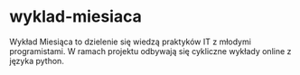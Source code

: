# wyklad-miesiaca
Wykład Miesiąca to dzielenie się wiedzą praktyków IT z młodymi programistami. W ramach projektu odbywają się cykliczne wykłady online z języka python.
